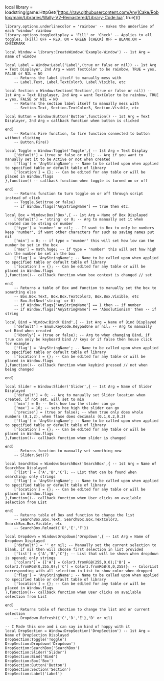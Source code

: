 local library = loadstring(game:HttpGet('https://raw.githubusercontent.com/Any1Cake/Roblox/main/Libraries/Wally-V2-Remastered/Library-Code.lua', true))()

    library.options.underlinecolor = 'rainbow' -- makes the underline of each "window" rainbow
    library.options.toggledisplay = 'Fill' or 'Check' -- Applies to all toggles, [Fill] OFF = RED, ON = GREEN [CHECK] OFF = BLANK,ON = CHECKMARK

    local Window = library:CreateWindow('Example-Window') -- 1st Arg = name of window

    local Label = Window:Label('Label',(true or false or nil)) -- 1st Arg = Text Displayer, 2nd Arg = want TextColor to be rainbow, TRUE = yes, FALSE or NIL = NO
        -- Returns the label itself to manually mess with
        -- Label.Text, Label.TextColor3, Label.Visible, etc

    local Section = Window:Section('Section',(true or false or nil)) -- 1st Arg = Text Displayer, 2nd Arg = want TextColor to be rainbow, TRUE = yes, FALSE or NIL = NO
        -- Returns the section label itself to manually mess with
        -- Section.Text, Section.TextColor3, Section.Visible, etc

    local Button = Window:Button('Button',function() -- 1st Arg = Text Displayer, 2nd Arg = callback function when button is clicked
    
    end)
        -- Returns Fire function, to fire function connected to button without clicking
        -- Button.Fire()

    local Toggle = Window:Toggle('Toggle',{ -- 1st Arg = Text Display
        ['default'] = (true or false or nil); -- Arg if you want to manually set it to be Active or not when created
        ['flag'] = 'AnyStringName'; -- Name to be called upon when applied to specified table or default table of library
        ['location'] = {}; -- Can be edited for any table or will be placed in Window.flags
    },function() -- callback function when toggle is turned on or off
    
    end)
        -- Returns function to turn toggle on or off through script instead of click
        -- Toggle.Set(true or false)
        -- if Window.flags['AnyStringName'] == true then etc.

    local Box = Window:Box('Box',{ -- 1st Arg = Name of Box Displayed
        ['default'] = 'string' or 0; -- Arg to manually set it when created can be string or number
        ['type'] = 'number' or nil; -- If want to Box to only be numbers keep 'number', if want other characters for such as saving names put nil
        ['min'] = 0; -- if type = 'number' this will set how low can the number be set in the box
        ['max'] = math.huge; -- if type = 'number' this will set how high can the number be set in the box
        ['flag'] = 'AnyStringName'; -- Name to be called upon when applied to specified table or default table of library
        ['location'] = {}; -- Can be edited for any table or will be placed in Window.flags
    },function()-- callback function when box context is changed // set
    
    end)
        -- Returns a table of Box and function to manually set the box to something else
        -- Box.Box.Text, Box.Box.TextColor3, Box.Box.Visible, etc
        -- Box.SetNew('string' or 0)
        -- if Window.flags['AnyStringName'] == 1 then -- if number
        -- if Window.flags['AnyStringName'] == 'Absolutionism' then -- if string

    local Bind = Window:Bind('Bind',{ -- 1st Arg = Name of Bind Displayed
        ['default'] = Enum.KeyCode.KeypadOne or nil; -- Arg to manually set Bind when created
        ['kbonly'] = (true or false); -- Arg to when changing Bind, if true can only be keyboard bind // keys or if false then mouse click for example
        ['flag'] = 'AnyStringName'; -- Name to be called upon when applied to specified table or default table of library
        ['location'] = {}; -- Can be edited for any table or will be placed in Window.flags
    },function()-- callback function when keybind pressed // not when being changed
    
    end)
    
    local Slider = Window:Slider('Slider',{ -- 1st Arg = Name of Slider Displayed
        ['default'] = 0; -- Arg to manually set Slider location when created, if not set, will set to min
        ['min'] = 0; -- Sets how low the slider can go
        ['max'] = 10; -- sets hoe high the slider can go
        ['precise'] = (true or false); -- when true only does whole numbers (0,1,2), when flase does decimals (0.1,0.2,0.3)
        ['flag'] = 'AnyStringName'; -- Name to be called upon when applied to specified table or default table of library
        ['location'] = {}; -- Can be edited for any table or will be placed in Window.flags
    },function()-- callback function when slider is changed
    
    end)
        -- Returns function to manually set something new
        -- Slider.Set(7)

    local SearchBox = Window:SearchBox('SearchBox',{ -- 1st Arg = Name of SearchBox Displayed
        ['list'] = {'A','B','C'}; -- List that can be found when searching; only strings
        ['flag'] = 'AnyStringName'; -- Name to be called upon when applied to specified table or default table of library
        ['location'] = {}; -- Can be edited for any table or will be placed in Window.flags
    },function()-- callback function when User clicks on available selection from List
    
    end)
        -- Returns table of Box and function to change the list
        -- SearchBox.Box.Text, SearchBox.Box.TextColor3, SearchBox.Box.Visible, etc
        -- SearchBox.Reload({'D','E','F'})

    local Dropdown = Window:Dropdown('Dropdown',{ -- 1st Arg = Name of Dropdown Displayed
        ['default'] = '' or nil; -- Manually set the current selection to blank, if nil then will choose first selection in list provided
        ['list'] = {'A','B','C'}; -- List that will be shown when dropdown is opened; only strings
        ['colors'] = {['A'] = Color3.fromRGB(255,0,0);['B'] = Color3.fromRGB(0,255,0);['C'] = Color3.fromRGB(0,0,255)}; -- ColorList corresponding with all selection in List to show color when dropped
        ['flag'] = 'AnyStringName'; -- Name to be called upon when applied to specified table or default table of library
        ['location'] = {}; -- Can be edited for any table or will be placed in Window.flags
    },function()-- callback function when User clicks on available selection from List
    
    end)
        -- Returns table of function to change the list and or current selection
        -- Dropdown.Refresh({'C','D','E'},'D' or nil)

    -- I Made this one and i can say im kind of happy with it
    local DropSection = Window:DropSection('DropSection') -- 1st Arg = Name of DropSection Displayed
    DropSection:Toggle('Toggle')
    DropSection:Dropdown('Dropdown')
    DropSection:SearchBox('SearchBox')
    DropSection:Slider('Slider')
    DropSection:Bind('Bind')
    DropSection:Box('Box')
    DropSection:Button('Button')
    DropSection:Section('Section')
    DropSection:Label('Label')
